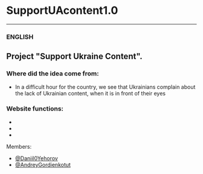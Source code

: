 # SupportUAcontent1.0
-------------------------------------------------------------------------------------------------------------------------------------------------------
### ENGLISH
## Project "Support Ukraine Content".
### Where did the idea come from:
- In a difficult hour for the country, we see that Ukrainians complain about the lack of Ukrainian content, when it is in front of their eyes
### Website functions:
-
-
-

Members:
- [@Daniil0Yehorov](https://github.com/Daniil0Yehorov)
- [@AndreyGordienkotut](https://github.com/AndreyGordienkotut)




